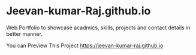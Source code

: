 # Jeevan-kumar-Raj.github.io
Web Portfolio to showcase acadmics, skills, projects and contact details in better manner.

You can Preview This Project
https://jeevan-kumar-raj.github.io
